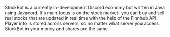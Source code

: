 StockBot is a currently in-development Discord economy bot written in Java using Javacord. It's main focus is on the stock market- you can buy and sell real stocks that are updated in real time with the help of the Finnhub API. Player info is stored across servers, so no matter what server you access StockBot in your money and shares are the same.
